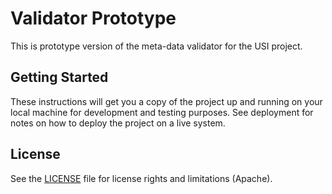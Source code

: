 # Validator Prototype
This is prototype version of the meta-data validator for the USI project.

## Getting Started

These instructions will get you a copy of the project up and running on your local machine for development and testing purposes. See deployment for notes on how to deploy the project on a live system.

## License

See the [LICENSE](LICENSE.md) file for license rights and limitations (Apache).